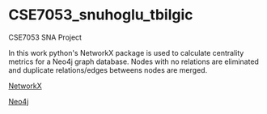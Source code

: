 # CSE7053_snuhoglu_tbilgic
CSE7053 SNA Project

In this work python's NetworkX package is used to calculate centrality metrics for a Neo4j graph database. Nodes with no relations 
are eliminated and duplicate relations/edges betweens nodes are merged.

[NetworkX](https://networkx.github.io/)

[Neo4j](https://neo4j.com/)
